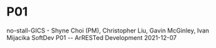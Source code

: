 # P01

no-stall-GICS - Shyne Choi (PM), Christopher Liu, Gavin McGinley, Ivan Mijacika
SoftDev
P01 -- ArRESTed Development
2021-12-07
